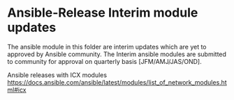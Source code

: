 # Ansible-Release Interim module updates

The ansible module in this folder are interim updates which are yet to approved by Ansible community.
The Interim ansible modules are submitted to community for approval on quarterly basis [JFM/AMJ/JAS/OND].

Ansible releases with ICX modules
https://docs.ansible.com/ansible/latest/modules/list_of_network_modules.html#icx
